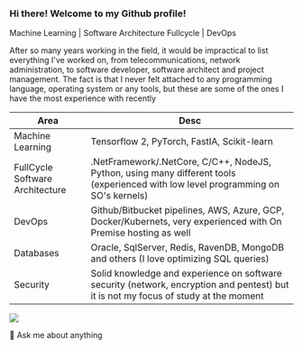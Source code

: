 ### Hi there! Welcome to my Github profile!

Machine Learning | Software Architecture Fullcycle | DevOps

After so many years working in the field, it would be impractical to list everything I've worked on, from telecommunications, network administration, to software developer, software architect and project management. The fact is that I never felt attached to any programming language, operating system or any tools, but these are some of the ones I have the most experience with recently

Area | Desc
------------- | -------------
Machine Learning | Tensorflow 2, PyTorch, FastIA, Scikit-learn
FullCycle Software Architecture | .NetFramework/.NetCore, C/C++, NodeJS, Python, using many different tools (experienced with low level programming on SO's kernels)
DevOps | Github/Bitbucket pipelines, AWS, Azure, GCP, Docker/Kubernets, very experienced with On Premise hosting as well
Databases | Oracle, SqlServer, Redis, RavenDB, MongoDB and others (I love optimizing SQL queries)
Security | Solid knowledge and experience on software security (network, encryption and pentest) but it is not my focus of study at the moment


![](https://github-readme-stats.vercel.app/api?username=EDGARRC)

💬 Ask me about anything
